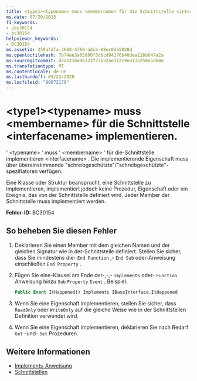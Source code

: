 ```yaml
---
title: <type1><typename> muss <membername> für die Schnittstelle <interfacename> implementieren.
ms.date: 07/20/2015
f1_keywords:
- vbc30154
- bc30154
helpviewer_keywords:
- BC30154
ms.assetid: 259afdfa-3608-4760-adcb-88ec0da5020d
ms.openlocfilehash: 7b74ee3a05000f5d6cd94176b48dea116b647a2a
ms.sourcegitcommit: d2db216e46323f73b32ae312c9e4135258e5d68e
ms.translationtype: MT
ms.contentlocale: de-DE
ms.lasthandoff: 09/22/2020
ms.locfileid: "90872170"
---
```

# <a name="type1typename-must-implement-membername-for-interface-interfacename"></a>\<type1>\<typename> muss \<membername> für die Schnittstelle \<interfacename> implementieren.

' \<typename> ' muss ' \<membername> ' für die-Schnittstelle implementieren \<interfacename> . Die implementierende Eigenschaft muss über übereinstimmende "schreibgeschützte"/"schreibgeschützte"-spezifiatoren verfügen.  
  
 Eine Klasse oder Struktur beansprucht, eine Schnittstelle zu implementieren, implementiert jedoch keine Prozedur, Eigenschaft oder ein Ereignis, das von der Schnittstelle definiert wird. Jeder Member der Schnittstelle muss implementiert werden.  
  
 **Fehler-ID:** BC30154  
  
## <a name="to-correct-this-error"></a>So beheben Sie diesen Fehler  
  
1. Deklarieren Sie einen Member mit dem gleichen Namen und der gleichen Signatur wie in der-Schnittstelle definiert. Stellen Sie sicher, dass Sie mindestens die- `End Function` ,- `End Sub` oder-Anweisung einschließen `End Property` .  
  
2. Fügen Sie eine-Klausel am Ende der-,-,- `Implements` oder- `Function` Anweisung hinzu `Sub` `Property` `Event` . Beispiel:  
  
    ```vb  
    Public Event ItHappened() Implements IBaseInterface.ItHappened  
    ```  
  
3. Wenn Sie eine Eigenschaft implementieren, stellen Sie sicher, dass `ReadOnly` oder `WriteOnly` auf die gleiche Weise wie in der Schnittstellen Definition verwendet wird.  
  
4. Wenn Sie eine Eigenschaft implementieren, deklarieren Sie nach Bedarf `Get` -und- `Set` Prozeduren.  
  
## <a name="see-also"></a>Weitere Informationen

- [Implements-Anweisung](../statements/implements-statement.md)
- [Schnittstellen](../../programming-guide/language-features/interfaces/index.md)
